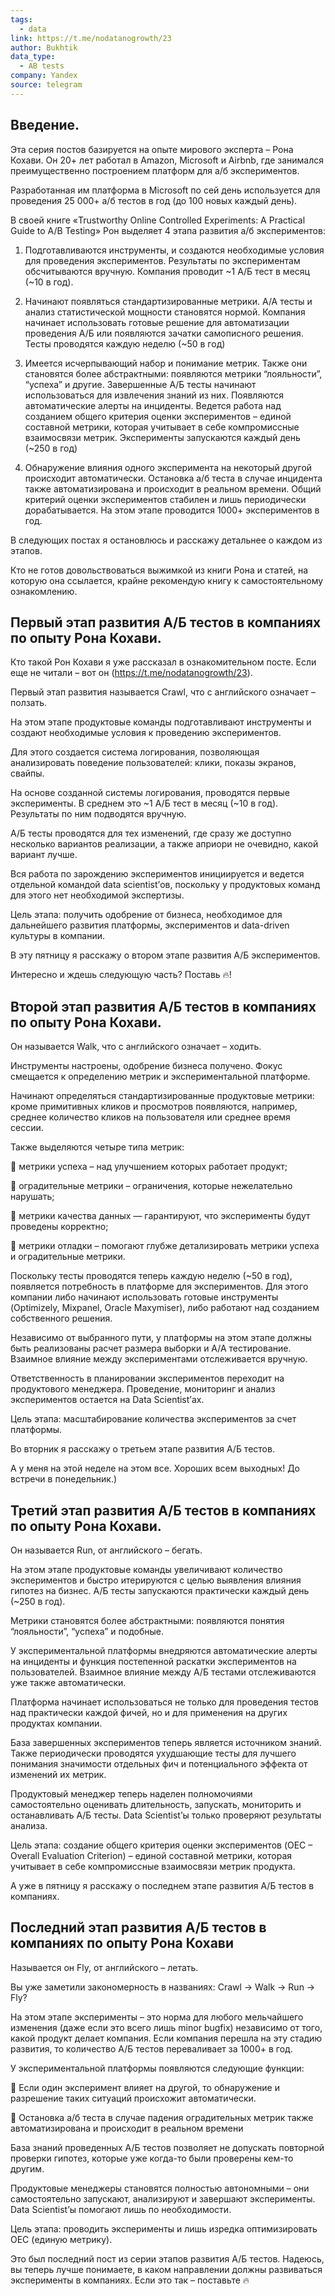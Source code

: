 ```yaml
---
tags:
  - data
link: https://t.me/nodatanogrowth/23
author: Bukhtik
data_type:
  - AB tests
company: Yandex
source: telegram
---
```

## Введение. 

Эта серия постов базируется на опыте мирового эксперта – Рона Кохави. Он 20+ лет работал в Amazon, Microsoft и Airbnb, где занимался преимущественно построением платформ для а/б экспериментов.

Разработанная им платформа в Microsoft по сей день используется для проведения 25 000+ а/б тестов в год (до 100 новых каждый день).

В своей книге «Trustworthy Online Controlled Experiments: A Practical Guide to A/B Testing» Рон выделяет 4 этапа развития а/б экспериментов:

1. Подготавливаются инструменты, и создаются необходимые условия для проведения экспериментов. Результаты по экспериментам обсчитываются вручную. Компания проводит ~1 А/Б тест в месяц (~10 в год).

2. Начинают появляться стандартизированные метрики. А/А тесты и анализ статистической мощности становятся нормой. Компания начинает использовать готовые решение для автоматизации проведения А/Б или появляются зачатки самописного решения. Тесты проводятся каждую неделю (~50 в год)

3. Имеется исчерпывающий набор и понимание метрик. Также они становятся более абстрактными: появляются метрики “лояльности”, “успеха” и другие.  Завершенные А/Б тесты начинают использоваться для извлечения знаний из них. Появляются автоматические алерты на инциденты. Ведется работа над созданием общего критерия оценки экспериментов – единой составной метрики, которая учитывает в себе компромиссные взаимосвязи метрик. Эксперименты запускаются каждый день (~250 в год)

4. Обнаружение влияния одного эксперимента на некоторый другой происходит автоматически. Остановка а/б теста в случае инцидента также автоматизирована и происходит в реальном времени. Общий критерий оценки экспериментов стабилен и лишь периодически дорабатывается. На этом этапе проводится 1000+ экспериментов в год.

В следующих постах я остановлюсь и расскажу детальнее о каждом из этапов. 

Кто не готов довольствоваться выжимкой из книги Рона и статей, на которую она ссылается, крайне рекомендую книгу к самостоятельному ознакомлению.

## Первый этап развития А/Б тестов в компаниях по опыту Рона Кохави.

Кто такой Рон Кохави я уже рассказал в ознакомительном посте. Если еще не читали – вот он (https://t.me/nodatanogrowth/23).

Первый этап развития называется Crawl, что с английского означает – ползать. 

На этом этапе продуктовые команды подготавливают инструменты и создают необходимые условия к проведению экспериментов.

Для этого создается система логирования, позволяющая анализировать поведение пользователей: клики, показы экранов, свайпы.

На основе созданной системы логирования, проводятся первые эксперименты. В среднем это ~1 А/Б тест в месяц (~10 в год). Результаты по ним подводятся вручную.

А/Б тесты проводятся для тех изменений, где сразу же доступно несколько вариантов реализации, а также априори не очевидно, какой вариант лучше.

Вся работа по зарождению экспериментов инициируется и ведется отдельной командой data scientist’ов, поскольку у продуктовых команд для этого нет необходимой экспертизы.

Цель этапа: получить одобрение от бизнеса, необходимое для дальнейшего развития  платформы, экспериментов и data-driven культуры в компании.

В эту пятницу я расскажу о втором этапе развития А/Б экспериментов.

Интересно и ждешь следующую часть? Поставь 🔥!

## Второй этап развития А/Б тестов в компаниях по опыту Рона Кохави.

Он называется Walk, что с английского означает – ходить.

Инструменты настроены, одобрение бизнеса получено. Фокус смещается к определению метрик и экспериментальной платформе.

Начинают определяться стандартизированные продуктовые метрики: кроме примитивных кликов и просмотров появляются, например, среднее количество кликов на пользователя или среднее время сессии.

Также выделяются четыре типа метрик: 

📍 метрики успеха – над улучшением которых работает продукт;

📍 оградительные метрики – ограничения, которые нежелательно нарушать;

📍 метрики качества данных — гарантируют, что эксперименты будут проведены корректно;

📍 метрики отладки – помогают глубже детализировать метрики успеха и оградительные метрики.

Поскольку тесты проводятся теперь каждую неделю (~50 в год), появляется потребность в платформе для экспериментов. Для этого компании либо начинают использовать готовые инструменты (Optimizely, Mixpanel, Oracle Maxymiser), либо работают над созданием собственного решения.

Независимо от выбранного пути, у платформы на этом этапе должны быть реализованы расчет размера выборки и А/А тестирование. Взаимное влияние между экспериментами отслеживается вручную.

Ответственность в планировании экспериментов переходит на продуктового менеджера. Проведение, мониторинг и анализ экспериментов остается на Data Scientist’ах.

Цель этапа: масштабирование количества экспериментов за счет платформы.

Во вторник я расскажу о третьем этапе развития А/Б тестов.

А у меня на этой неделе на этом все. Хороших всем выходных! До встречи в понедельник.)

## Третий этап развития А/Б тестов в компаниях по опыту Рона Кохави.

Он называется Run, от английского – бегать.

На этом этапе продуктовые команды увеличивают количество экспериментов и быстро итерируются с целью выявления влияния гипотез на бизнес. А/Б тесты запускаются практически каждый день (~250 в год).

Метрики становятся более абстрактными: появляются понятия “лояльности”, “успеха” и подобные. 

У экспериментальной платформы внедряются автоматические алерты на инциденты и функция постепенной раскатки экспериментов на пользователей. Взаимное влияние между А/Б тестами отслеживаются уже также автоматически.

Платформа начинает использоваться не только для проведения тестов над практически каждой фичей, но и для применения на других продуктах компании.

База завершенных экспериментов теперь является источником знаний. Также периодически проводятся ухудшающие тесты для лучшего понимания значимости отдельных фич и потенциального эффекта от изменений их метрик.

Продуктовый менеджер теперь наделен полномочиями самостоятельно оценивать длительность, запускать, мониторить и останавливать А/Б тесты. Data Scientist’ы только проверяют результаты анализа.

Цель этапа: создание общего критерия оценки экспериментов (OEC – Overall Evaluation Criterion) – единой составной метрики, которая учитывает в себе компромиссные взаимосвязи метрик продукта. 

А уже в пятницу я расскажу о последнем этапе развития А/Б тестов в компаниях.

## Последний этап развития А/Б тестов в компаниях по опыту Рона Кохави

Называется он Fly, от английского – летать.

Вы уже заметили закономерность в названиях: Crawl → Walk → Run → Fly?

На этом этапе эксперименты – это норма для любого мельчайшего изменения (даже если это всего лишь minor bugfix) независимо от того, какой продукт делает компания. Если компания перешла на эту стадию развития, то количество А/Б тестов переваливает за 1000+ в год. 

У экспериментальной платформы появляются следующие функции:

📍 Если один эксперимент влияет на другой, то обнаружение и разрешение таких ситуаций происхожит автоматически.

📍 Остановка а/б теста в случае падения оградительных метрик также автоматизирована и происходит в реальном времени

База знаний проведенных А/Б тестов позволяет не допускать повторной проверки гипотез, которые уже когда-то были проверены кем-то другим.

Продуктовые менеджеры становятся полностью автономными – они самостоятельно запускают, анализируют и завершают эксперименты. Data Scientist’ы помогают лишь по необходимости.

Цель этапа: проводить эксперименты и лишь изредка оптимизировать OEC (единую метрику).

Это был последний пост из серии этапов развития А/Б тестов. Надеюсь, вы теперь лучше понимаете, в каком направлении должны развиваться эксперименты в компаниях. Если это так – поставьте 🔥


